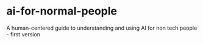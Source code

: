 # ai-for-normal-people
A human-centered guide to understanding and using AI for non tech people - first version
